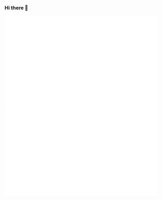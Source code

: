 ### Hi there 👋

<div align="center">
<a href="https://github.com/nguyenkunquan/github-stats#gh-light-mode-only">
<img src="https://github.com/nguyenkunquan/github-stats/blob/master/generated/overview.svg#gh-dark-mode-only#gh-light-mode-only" />
<img src="https://github.com/nguyenkunquan/github-stats/blob/master/generated/languages.svg#gh-dark-mode-only#gh-light-mode-only" />
</a>
</div>
